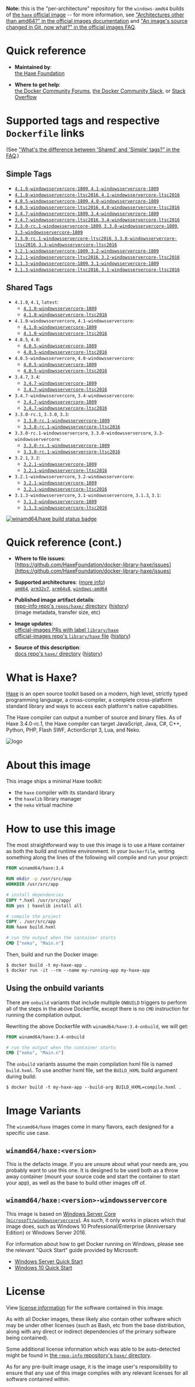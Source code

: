 <!--

********************************************************************************

WARNING:

    DO NOT EDIT "haxe/README.md"

    IT IS AUTO-GENERATED

    (from the other files in "haxe/" combined with a set of templates)

********************************************************************************

-->

**Note:** this is the "per-architecture" repository for the `windows-amd64` builds of [the `haxe` official image](https://hub.docker.com/_/haxe) -- for more information, see ["Architectures other than amd64?" in the official images documentation](https://github.com/docker-library/official-images#architectures-other-than-amd64) and ["An image's source changed in Git, now what?" in the official images FAQ](https://github.com/docker-library/faq#an-images-source-changed-in-git-now-what).

# Quick reference

-	**Maintained by**:  
	[the Haxe Foundation](https://github.com/HaxeFoundation/docker-library-haxe)

-	**Where to get help**:  
	[the Docker Community Forums](https://forums.docker.com/), [the Docker Community Slack](http://dockr.ly/slack), or [Stack Overflow](https://stackoverflow.com/search?tab=newest&q=docker)

# Supported tags and respective `Dockerfile` links

(See ["What's the difference between 'Shared' and 'Simple' tags?" in the FAQ](https://github.com/docker-library/faq#whats-the-difference-between-shared-and-simple-tags).)

## Simple Tags

-	[`4.1.0-windowsservercore-1809`, `4.1-windowsservercore-1809`](https://github.com/HaxeFoundation/docker-library-haxe/blob/286da0c345c3d9b9912fc6e87926d55390d6b66f/4.1/windowsservercore-1809/Dockerfile)
-	[`4.1.0-windowsservercore-ltsc2016`, `4.1-windowsservercore-ltsc2016`](https://github.com/HaxeFoundation/docker-library-haxe/blob/286da0c345c3d9b9912fc6e87926d55390d6b66f/4.1/windowsservercore-ltsc2016/Dockerfile)
-	[`4.0.5-windowsservercore-1809`, `4.0-windowsservercore-1809`](https://github.com/HaxeFoundation/docker-library-haxe/blob/38b1ceb14a5692ae2c655c056baaff79d963da33/4.0/windowsservercore-1809/Dockerfile)
-	[`4.0.5-windowsservercore-ltsc2016`, `4.0-windowsservercore-ltsc2016`](https://github.com/HaxeFoundation/docker-library-haxe/blob/38b1ceb14a5692ae2c655c056baaff79d963da33/4.0/windowsservercore-ltsc2016/Dockerfile)
-	[`3.4.7-windowsservercore-1809`, `3.4-windowsservercore-1809`](https://github.com/HaxeFoundation/docker-library-haxe/blob/7df74d220cce33998dde7623f8c9176d7fa938f7/3.4/windowsservercore-1809/Dockerfile)
-	[`3.4.7-windowsservercore-ltsc2016`, `3.4-windowsservercore-ltsc2016`](https://github.com/HaxeFoundation/docker-library-haxe/blob/7df74d220cce33998dde7623f8c9176d7fa938f7/3.4/windowsservercore-ltsc2016/Dockerfile)
-	[`3.3.0-rc.1-windowsservercore-1809`, `3.3.0-windowsservercore-1809`, `3.3-windowsservercore-1809`](https://github.com/HaxeFoundation/docker-library-haxe/blob/7df74d220cce33998dde7623f8c9176d7fa938f7/3.3/windowsservercore-1809/Dockerfile)
-	[`3.3.0-rc.1-windowsservercore-ltsc2016`, `3.3.0-windowsservercore-ltsc2016`, `3.3-windowsservercore-ltsc2016`](https://github.com/HaxeFoundation/docker-library-haxe/blob/7df74d220cce33998dde7623f8c9176d7fa938f7/3.3/windowsservercore-ltsc2016/Dockerfile)
-	[`3.2.1-windowsservercore-1809`, `3.2-windowsservercore-1809`](https://github.com/HaxeFoundation/docker-library-haxe/blob/7df74d220cce33998dde7623f8c9176d7fa938f7/3.2/windowsservercore-1809/Dockerfile)
-	[`3.2.1-windowsservercore-ltsc2016`, `3.2-windowsservercore-ltsc2016`](https://github.com/HaxeFoundation/docker-library-haxe/blob/7df74d220cce33998dde7623f8c9176d7fa938f7/3.2/windowsservercore-ltsc2016/Dockerfile)
-	[`3.1.3-windowsservercore-1809`, `3.1-windowsservercore-1809`](https://github.com/HaxeFoundation/docker-library-haxe/blob/7df74d220cce33998dde7623f8c9176d7fa938f7/3.1/windowsservercore-1809/Dockerfile)
-	[`3.1.3-windowsservercore-ltsc2016`, `3.1-windowsservercore-ltsc2016`](https://github.com/HaxeFoundation/docker-library-haxe/blob/7df74d220cce33998dde7623f8c9176d7fa938f7/3.1/windowsservercore-ltsc2016/Dockerfile)

## Shared Tags

-	`4.1.0`, `4.1`, `latest`:
	-	[`4.1.0-windowsservercore-1809`](https://github.com/HaxeFoundation/docker-library-haxe/blob/286da0c345c3d9b9912fc6e87926d55390d6b66f/4.1/windowsservercore-1809/Dockerfile)
	-	[`4.1.0-windowsservercore-ltsc2016`](https://github.com/HaxeFoundation/docker-library-haxe/blob/286da0c345c3d9b9912fc6e87926d55390d6b66f/4.1/windowsservercore-ltsc2016/Dockerfile)
-	`4.1.0-windowsservercore`, `4.1-windowsservercore`:
	-	[`4.1.0-windowsservercore-1809`](https://github.com/HaxeFoundation/docker-library-haxe/blob/286da0c345c3d9b9912fc6e87926d55390d6b66f/4.1/windowsservercore-1809/Dockerfile)
	-	[`4.1.0-windowsservercore-ltsc2016`](https://github.com/HaxeFoundation/docker-library-haxe/blob/286da0c345c3d9b9912fc6e87926d55390d6b66f/4.1/windowsservercore-ltsc2016/Dockerfile)
-	`4.0.5`, `4.0`:
	-	[`4.0.5-windowsservercore-1809`](https://github.com/HaxeFoundation/docker-library-haxe/blob/38b1ceb14a5692ae2c655c056baaff79d963da33/4.0/windowsservercore-1809/Dockerfile)
	-	[`4.0.5-windowsservercore-ltsc2016`](https://github.com/HaxeFoundation/docker-library-haxe/blob/38b1ceb14a5692ae2c655c056baaff79d963da33/4.0/windowsservercore-ltsc2016/Dockerfile)
-	`4.0.5-windowsservercore`, `4.0-windowsservercore`:
	-	[`4.0.5-windowsservercore-1809`](https://github.com/HaxeFoundation/docker-library-haxe/blob/38b1ceb14a5692ae2c655c056baaff79d963da33/4.0/windowsservercore-1809/Dockerfile)
	-	[`4.0.5-windowsservercore-ltsc2016`](https://github.com/HaxeFoundation/docker-library-haxe/blob/38b1ceb14a5692ae2c655c056baaff79d963da33/4.0/windowsservercore-ltsc2016/Dockerfile)
-	`3.4.7`, `3.4`:
	-	[`3.4.7-windowsservercore-1809`](https://github.com/HaxeFoundation/docker-library-haxe/blob/7df74d220cce33998dde7623f8c9176d7fa938f7/3.4/windowsservercore-1809/Dockerfile)
	-	[`3.4.7-windowsservercore-ltsc2016`](https://github.com/HaxeFoundation/docker-library-haxe/blob/7df74d220cce33998dde7623f8c9176d7fa938f7/3.4/windowsservercore-ltsc2016/Dockerfile)
-	`3.4.7-windowsservercore`, `3.4-windowsservercore`:
	-	[`3.4.7-windowsservercore-1809`](https://github.com/HaxeFoundation/docker-library-haxe/blob/7df74d220cce33998dde7623f8c9176d7fa938f7/3.4/windowsservercore-1809/Dockerfile)
	-	[`3.4.7-windowsservercore-ltsc2016`](https://github.com/HaxeFoundation/docker-library-haxe/blob/7df74d220cce33998dde7623f8c9176d7fa938f7/3.4/windowsservercore-ltsc2016/Dockerfile)
-	`3.3.0-rc.1`, `3.3.0`, `3.3`:
	-	[`3.3.0-rc.1-windowsservercore-1809`](https://github.com/HaxeFoundation/docker-library-haxe/blob/7df74d220cce33998dde7623f8c9176d7fa938f7/3.3/windowsservercore-1809/Dockerfile)
	-	[`3.3.0-rc.1-windowsservercore-ltsc2016`](https://github.com/HaxeFoundation/docker-library-haxe/blob/7df74d220cce33998dde7623f8c9176d7fa938f7/3.3/windowsservercore-ltsc2016/Dockerfile)
-	`3.3.0-rc.1-windowsservercore`, `3.3.0-windowsservercore`, `3.3-windowsservercore`:
	-	[`3.3.0-rc.1-windowsservercore-1809`](https://github.com/HaxeFoundation/docker-library-haxe/blob/7df74d220cce33998dde7623f8c9176d7fa938f7/3.3/windowsservercore-1809/Dockerfile)
	-	[`3.3.0-rc.1-windowsservercore-ltsc2016`](https://github.com/HaxeFoundation/docker-library-haxe/blob/7df74d220cce33998dde7623f8c9176d7fa938f7/3.3/windowsservercore-ltsc2016/Dockerfile)
-	`3.2.1`, `3.2`:
	-	[`3.2.1-windowsservercore-1809`](https://github.com/HaxeFoundation/docker-library-haxe/blob/7df74d220cce33998dde7623f8c9176d7fa938f7/3.2/windowsservercore-1809/Dockerfile)
	-	[`3.2.1-windowsservercore-ltsc2016`](https://github.com/HaxeFoundation/docker-library-haxe/blob/7df74d220cce33998dde7623f8c9176d7fa938f7/3.2/windowsservercore-ltsc2016/Dockerfile)
-	`3.2.1-windowsservercore`, `3.2-windowsservercore`:
	-	[`3.2.1-windowsservercore-1809`](https://github.com/HaxeFoundation/docker-library-haxe/blob/7df74d220cce33998dde7623f8c9176d7fa938f7/3.2/windowsservercore-1809/Dockerfile)
	-	[`3.2.1-windowsservercore-ltsc2016`](https://github.com/HaxeFoundation/docker-library-haxe/blob/7df74d220cce33998dde7623f8c9176d7fa938f7/3.2/windowsservercore-ltsc2016/Dockerfile)
-	`3.1.3-windowsservercore`, `3.1-windowsservercore`, `3.1.3`, `3.1`:
	-	[`3.1.3-windowsservercore-1809`](https://github.com/HaxeFoundation/docker-library-haxe/blob/7df74d220cce33998dde7623f8c9176d7fa938f7/3.1/windowsservercore-1809/Dockerfile)
	-	[`3.1.3-windowsservercore-ltsc2016`](https://github.com/HaxeFoundation/docker-library-haxe/blob/7df74d220cce33998dde7623f8c9176d7fa938f7/3.1/windowsservercore-ltsc2016/Dockerfile)

[![winamd64/haxe build status badge](https://img.shields.io/jenkins/s/https/doi-janky.infosiftr.net/job/multiarch/job/windows-amd64/job/haxe.svg?label=winamd64/haxe%20%20build%20job)](https://doi-janky.infosiftr.net/job/multiarch/job/windows-amd64/job/haxe/)

# Quick reference (cont.)

-	**Where to file issues**:  
	[https://github.com/HaxeFoundation/docker-library-haxe/issues](https://github.com/HaxeFoundation/docker-library-haxe/issues)

-	**Supported architectures**: ([more info](https://github.com/docker-library/official-images#architectures-other-than-amd64))  
	[`amd64`](https://hub.docker.com/r/amd64/haxe/), [`arm32v7`](https://hub.docker.com/r/arm32v7/haxe/), [`arm64v8`](https://hub.docker.com/r/arm64v8/haxe/), [`windows-amd64`](https://hub.docker.com/r/winamd64/haxe/)

-	**Published image artifact details**:  
	[repo-info repo's `repos/haxe/` directory](https://github.com/docker-library/repo-info/blob/master/repos/haxe) ([history](https://github.com/docker-library/repo-info/commits/master/repos/haxe))  
	(image metadata, transfer size, etc)

-	**Image updates**:  
	[official-images PRs with label `library/haxe`](https://github.com/docker-library/official-images/pulls?q=label%3Alibrary%2Fhaxe)  
	[official-images repo's `library/haxe` file](https://github.com/docker-library/official-images/blob/master/library/haxe) ([history](https://github.com/docker-library/official-images/commits/master/library/haxe))

-	**Source of this description**:  
	[docs repo's `haxe/` directory](https://github.com/docker-library/docs/tree/master/haxe) ([history](https://github.com/docker-library/docs/commits/master/haxe))

# What is Haxe?

[Haxe](https://haxe.org) is an open source toolkit based on a modern, high level, strictly typed programming language, a cross-compiler, a complete cross-platform standard library and ways to access each platform's native capabilities.

The Haxe compiler can output a number of source and binary files. As of Haxe 3.4.0-rc.1, the Haxe compiler can target JavaScript, Java, C#, C++, Python, PHP, Flash SWF, ActionScript 3, Lua, and Neko.

![logo](https://raw.githubusercontent.com/docker-library/docs/8ae987dec04fb5ecc15adcba1f9d62b40d0d3ec2/haxe/logo.png)

# About this image

This image ships a minimal Haxe toolkit:

-	the `haxe` compiler with its standard library
-	the `haxelib` library manager
-	the `neko` virtual machine

# How to use this image

The most straightforward way to use this image is to use a Haxe container as both the build and runtime environment. In your `Dockerfile`, writing something along the lines of the following will compile and run your project:

```dockerfile
FROM winamd64/haxe:3.4

RUN mkdir -p /usr/src/app
WORKDIR /usr/src/app

# install dependencies
COPY *.hxml /usr/src/app/
RUN yes | haxelib install all

# compile the project
COPY . /usr/src/app
RUN haxe build.hxml

# run the output when the container starts
CMD ["neko", "Main.n"]
```

Then, build and run the Docker image:

```console
$ docker build -t my-haxe-app .
$ docker run -it --rm --name my-running-app my-haxe-app
```

## Using the onbuild variants

There are `onbuild` variants that include multiple `ONBUILD` triggers to perform all of the steps in the above Dockerfile, except there is no `CMD` instruction for running the compilation output.

Rewriting the above Dockerfile with `winamd64/haxe:3.4-onbuild`, we will get:

```dockerfile
FROM winamd64/haxe:3.4-onbuild

# run the output when the container starts
CMD ["neko", "Main.n"]
```

The `onbuild` variants assume the main compilation hxml file is named `build.hxml`. To use another hxml file, set the `BUILD_HXML` build argument during build:

```console
$ docker build -t my-haxe-app --build-arg BUILD_HXML=compile.hxml .
```

# Image Variants

The `winamd64/haxe` images come in many flavors, each designed for a specific use case.

## `winamd64/haxe:<version>`

This is the defacto image. If you are unsure about what your needs are, you probably want to use this one. It is designed to be used both as a throw away container (mount your source code and start the container to start your app), as well as the base to build other images off of.

## `winamd64/haxe:<version>-windowsservercore`

This image is based on [Windows Server Core (`microsoft/windowsservercore`)](https://hub.docker.com/r/microsoft/windowsservercore/). As such, it only works in places which that image does, such as Windows 10 Professional/Enterprise (Anniversary Edition) or Windows Server 2016.

For information about how to get Docker running on Windows, please see the relevant "Quick Start" guide provided by Microsoft:

-	[Windows Server Quick Start](https://msdn.microsoft.com/en-us/virtualization/windowscontainers/quick_start/quick_start_windows_server)
-	[Windows 10 Quick Start](https://msdn.microsoft.com/en-us/virtualization/windowscontainers/quick_start/quick_start_windows_10)

# License

View [license information](https://haxe.org/foundation/open-source.html) for the software contained in this image.

As with all Docker images, these likely also contain other software which may be under other licenses (such as Bash, etc from the base distribution, along with any direct or indirect dependencies of the primary software being contained).

Some additional license information which was able to be auto-detected might be found in [the `repo-info` repository's `haxe/` directory](https://github.com/docker-library/repo-info/tree/master/repos/haxe).

As for any pre-built image usage, it is the image user's responsibility to ensure that any use of this image complies with any relevant licenses for all software contained within.
